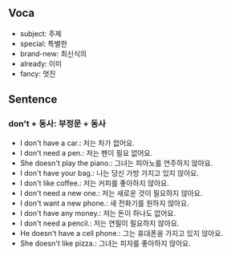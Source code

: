 ## Voca
- subject: 주제
- special: 특별한
- brand-new: 최신식의 
- already: 이미
- fancy: 멋진

## Sentence
### don't + 동사: 부정문 + 동사
- I don't have a car.: 저는 차가 없어요.
- I don't need a pen.: 저는 펜이 필요 없어요.
- She doesn't play the piano.: 그녀는 피아노를 연주하지 않아요.
- I don't have your bag.: 나는 당신 가방 가지고 있지 않아요.
- I don't like coffee.: 저는 커피를 좋아하지 않아요.
- I don't need a new one.: 저는 새로운 것이 필요하지 않아요.
- I don't want a new phone.: 새 전화기를 원하지 않아요.
- I don't have any money.: 저는 돈이 하나도 없어요.
- I don't need a pencil.: 저는 연필이 필요하지 않아요.
- He doesn't have a cell phone.: 그는 휴대폰을 가지고 있지 않아요.
- She doesn't like pizza.: 그녀는 피자를 좋아하지 않아요.

